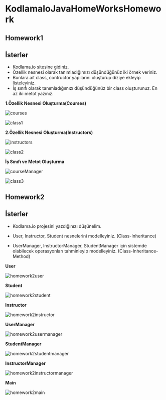 # KodlamaIoJavaHomeWorksHomework
## Homework1
## İsterler
- Kodlama.io sitesine gidiniz.
- Özellik nesnesi olarak tanımladığımızı düşündüğünüz iki örnek veriniz.
- Bunlara ait class, contructor yapılarını oluşturup diziye ekleyip listeleyiniz.
- İş sınıfı olarak tanımladığımızı düşündüğünüz bir class oluşturunuz. En az iki metot yazınız.

**1.Özellik Nesnesi Oluşturma(Courses)**

![courses](https://user-images.githubusercontent.com/86554799/175144048-0925beae-9639-4022-b8ae-e6fc605caded.jpg)

![class1](https://user-images.githubusercontent.com/86554799/175143555-6c03b9b9-a554-4dce-b3ea-653ec81a0d93.jpg)

**2.Özellik Nesnesi Oluşturma(Instructors)**

![instructors](https://user-images.githubusercontent.com/86554799/175162400-3dfc7333-d0c2-4723-b8e6-42999ae19522.jpg)

![class2](https://user-images.githubusercontent.com/86554799/175162446-4c214a1d-2ddb-4c64-9549-16a9a8222f6f.jpg)

**İş Sınıfı ve Metot Oluşturma**

![courseManager](https://user-images.githubusercontent.com/86554799/175165795-e75de49a-4c17-4518-8c4b-227b930b479c.jpg)

![class3](https://user-images.githubusercontent.com/86554799/175165875-0f3ca0b3-fd76-47c0-8c2c-4c0055a19a08.jpg)

## Homework2
## İsterler
- Kodlama.io projesini yazdığınızı düşünelim.

- User, Instructor, Student nesnelerini modelleyiniz. (Class-Inheritance)

- UserManager, InstructorManager, StudentManager için sistemde olabilecek operasyonları tahminleyip modelleyiniz. (Class-Inheritance-Method)

**User**

![homework2user](https://user-images.githubusercontent.com/86554799/179420614-2b676cbf-e59f-4a10-b552-64132839153d.jpg)

**Student**

![homework2student](https://user-images.githubusercontent.com/86554799/179420627-271e9e5e-dc79-4d22-843b-5b875273d8b2.jpg)

**Instructor**

![homework2instructor](https://user-images.githubusercontent.com/86554799/179420652-35b29a61-db9c-4af3-95e3-f17598ff8224.jpg)

**UserManager**

![homework2usermanager](https://user-images.githubusercontent.com/86554799/179420659-ac8491c5-ec58-4522-98b3-f9dfcc1c2208.jpg)

**StudentManager**

![homework2studentmanager](https://user-images.githubusercontent.com/86554799/179420671-7956d9ec-7742-4925-a4c4-58a5be743487.jpg)

**InstructorManager**

![homework2instructormanager](https://user-images.githubusercontent.com/86554799/179420681-0fe19cf7-60b2-46e9-9ad4-c5ef8f21ce48.jpg)

**Main**

![homework2main](https://user-images.githubusercontent.com/86554799/179420688-201baa76-e1f0-4df6-9fa2-12008170a1a3.jpg)

